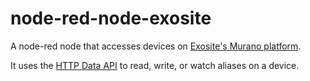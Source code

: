 # node-red-node-exosite

A node-red node that accesses devices on [Exosite's Murano
platform](http://exosite.com/).

It uses the [HTTP Data API](http://docs.exosite.com/murano/products/device_api/http/)
to read, write, or watch aliases on a device.


